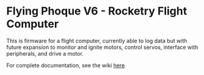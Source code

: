# Flying Phoque V6 - Rocketry Flight Computer
This is firmware for a flight computer, currently able to log data but with future expansion to monitor and ignite motors, control servos, interface with peripherals, and drive a motor. 

For complete documentation, see the wiki [here](https://ssi-wiki.stanford.edu/Flying_Phoque_6)
